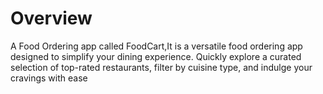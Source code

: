 # Overview

A Food Ordering app called FoodCart,It is a versatile food ordering app designed to simplify your dining experience. Quickly explore a curated selection of top-rated restaurants, filter by cuisine type, and indulge your cravings with ease
